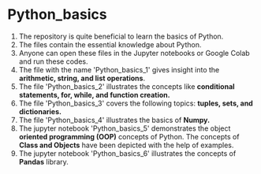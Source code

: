 # Python_basics
1. The repository is quite beneficial to learn the basics of Python.
2. The files contain the essential knowledge about Python.
3. Anyone can open these files in the Jupyter notebooks or Google Colab and run these codes.
4. The file with the name 'Python_basics_1' gives insight into the **arithmetic, string, and list operations**.
5. The file 'Python_basics_2' illustrates the concepts like **conditional statements, for, while, and function creation.**
6. The file 'Python_basics_3' covers the following topics: **tuples, sets, and dictionaries.**
7. The file 'Python_basics_4' illustrates the basics of **Numpy.**
8. The jupyter notebook 'Python_basics_5' demonstrates the object **oriented programming (OOP)** concepts of Python. The concepts of **Class and Objects** have been depicted with the help of examples.
9. The jupyter notebook 'Python_basics_6' illustrates the concepts of **Pandas** library.
